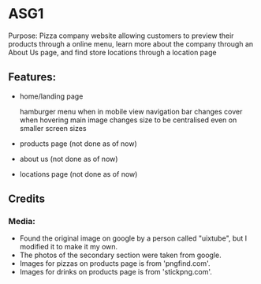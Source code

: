 # ASG1
Purpose: Pizza company website allowing customers to preview their products through a online menu, learn more about the company through an About Us page, and find store locations through a location page

## Features:

- home/landing page

  hamburger menu when in mobile view
  navigation bar changes cover when hovering
  main image changes size to be centralised even on smaller screen sizes

- products page (not done as of now)

- about us (not done as of now)

- locations page (not done as of now)

## Credits

### Media:
- Found the original image on google by a person called "uixtube", but I modified it to make it my own.
- The photos of the secondary section were taken from google.
- Images for pizzas on products page is from 'pngfind.com'.
- Images for drinks on products page is from 'stickpng.com'.


